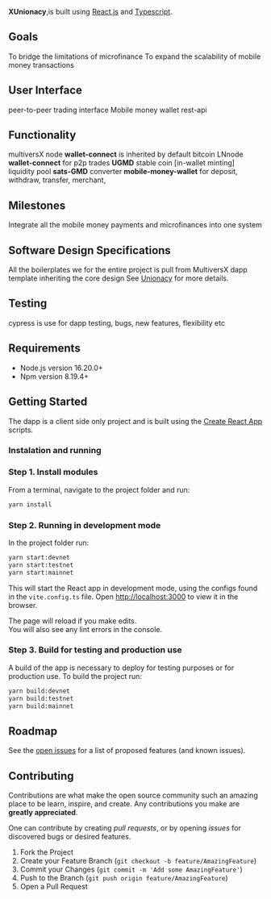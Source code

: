 **XUnionacy**,is built using [React.js](https://reactjs.org/) and [Typescript](https://www.typescriptlang.org/).

## Goals
To bridge the limitations of microfinance
To expand the scalability of mobile money transactions
## User Interface
peer-to-peer trading interface
Mobile money wallet
rest-api
## Functionality
multiversX node **wallet-connect** is inherited by default
bitcoin LNnode **wallet-connect** for p2p trades
**UGMD** stable coin [in-wallet minting] liquidity pool
**sats-GMD** converter 
**mobile-money-wallet** for deposit, withdraw, transfer, merchant, 


## Milestones
Integrate all the mobile money payments and microfinances into one system
## Software Design Specifications
All the boilerplates we for the entire project is pull from MultiversX dapp template inheriting the core design
See [Unionacy](https://unionacy.wordpress.com/) for more details.

## Testing
cypress is use for dapp testing, bugs, new features, flexibility etc

## Requirements

- Node.js version 16.20.0+
- Npm version 8.19.4+

## Getting Started

The dapp is a client side only project and is built using the [Create React App](https://create-react-app.dev) scripts.

### Instalation and running

### Step 1. Install modules

From a terminal, navigate to the project folder and run:

```bash
yarn install
```

### Step 2. Running in development mode

In the project folder run:

```bash
yarn start:devnet
yarn start:testnet
yarn start:mainnet
```

This will start the React app in development mode, using the configs found in the `vite.config.ts` file.
Open [http://localhost:3000](http://localhost:3000) to view it in the browser.

The page will reload if you make edits.\
You will also see any lint errors in the console.

### Step 3. Build for testing and production use

A build of the app is necessary to deploy for testing purposes or for production use.
To build the project run:

```bash
yarn build:devnet
yarn build:testnet
yarn build:mainnet
```

## Roadmap

See the [open issues](https://github.com/multiversx/xunionacy/issues) for a list of proposed features (and known issues).

## Contributing

Contributions are what make the open source community such an amazing place to be learn, inspire, and create. Any contributions you make are **greatly appreciated**.

One can contribute by creating _pull requests_, or by opening _issues_ for discovered bugs or desired features.

1. Fork the Project
2. Create your Feature Branch (`git checkout -b feature/AmazingFeature`)
3. Commit your Changes (`git commit -m 'Add some AmazingFeature'`)
4. Push to the Branch (`git push origin feature/AmazingFeature`)
5. Open a Pull Request
